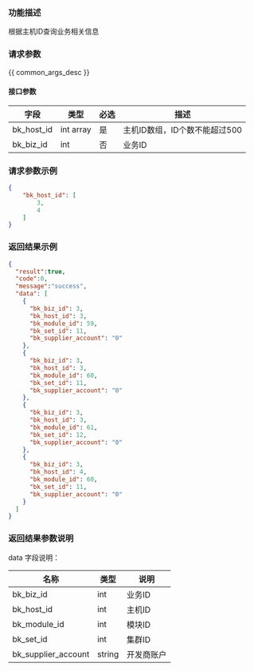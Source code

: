 ### 功能描述

根据主机ID查询业务相关信息

### 请求参数

{{ common_args_desc }}

#### 接口参数

| 字段                |  类型      | 必选   |  描述                       |
|---------------------|------------|--------|-----------------------------|
| bk_host_id | int array     | 是     | 主机ID数组，ID个数不能超过500 |
| bk_biz_id  | int           | 否     | 业务ID |

### 请求参数示例

```json
{
    "bk_host_id": [
        3,
        4
    ]
}
```

### 返回结果示例

```json
{
  "result":true,
  "code":0,
  "message":"success",
  "data": [
    {
      "bk_biz_id": 3,
      "bk_host_id": 3,
      "bk_module_id": 59,
      "bk_set_id": 11,
      "bk_supplier_account": "0"
    },
    {
      "bk_biz_id": 3,
      "bk_host_id": 3,
      "bk_module_id": 60,
      "bk_set_id": 11,
      "bk_supplier_account": "0"
    },
    {
      "bk_biz_id": 3,
      "bk_host_id": 3,
      "bk_module_id": 61,
      "bk_set_id": 12,
      "bk_supplier_account": "0"
    },
    {
      "bk_biz_id": 3,
      "bk_host_id": 4,
      "bk_module_id": 60,
      "bk_set_id": 11,
      "bk_supplier_account": "0"
    }
  ]
}
```

### 返回结果参数说明

data 字段说明：

| 名称  | 类型  | 说明 |
|---|---|---|
| bk_biz_id| int| 业务ID |
| bk_host_id| int | 主机ID |
| bk_module_id| int| 模块ID |
| bk_set_id| int | 集群ID |
| bk_supplier_account| string| 开发商账户 |

